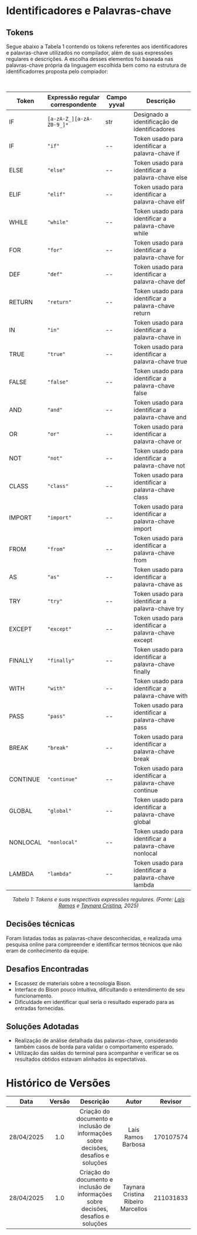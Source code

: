 # Identificadores e Palavras-chave

## Tokens

Segue abaixo a Tabela 1 contendo os tokens referentes aos identificadores e palavras-chave utilizados no compilador, além de suas expressões regulares e descrições. A escolha desses elementos foi baseada nas palavras-chave própria da linguagem escolhida bem como na estrutura de identificadorres proposta pelo compiador:

<br>

<center>

<table>
  <thead>
    <tr>
      <th>Token</th>
      <th>Expressão regular correspondente</th>
      <th>Campo yyval</th>
      <th>Descrição</th>
    </tr>
  </thead>
  <tbody>
  <tr>
      <td>IF</td>
      <td><code>[a-zA-Z_][a-zA-Z0-9_]*</code></td>
      <td>str</td>
      <td>Designado a identificação de identificadores</td>
    </tr>
    <tr>
      <td>IF</td>
      <td><code>"if"</code></td>
      <td>--</td>
      <td>Token usado para identificar a palavra-chave if</td>
    </tr>
    <tr>
      <td>ELSE</td>
      <td><code>"else"</code></td>
      <td>--</td>
      <td>Token usado para identificar a palavra-chave else</td>
    </tr>
    <tr>
      <td>ELIF</td>
      <td><code>"elif"</code></td>
      <td>--</td>
      <td>Token usado para identificar a palavra-chave elif</td>
    </tr>
    <tr>
      <td>WHILE</td>
      <td><code>"while"</code></td>
      <td>--</td>
      <td>Token usado para identificar a palavra-chave  while</td>
    </tr>
    <tr>
      <td>FOR</td>
      <td><code>"for"</code></td>
      <td>--</td>
      <td>Token usado para identificar a palavra-chave for</td>
    </tr>
    <tr>
      <td>DEF</td>
      <td><code>"def"</code></td>
      <td>--</td>
      <td>Token usado para identificar a palavra-chave def </td>
    </tr>
    <tr>
      <td>RETURN</td>
      <td><code>"return"</code></td>
      <td>--</td>
      <td>Token usado para identificar a palavra-chave return</td>
    </tr>
    <tr>
      <td>IN</td>
      <td><code>"in"</code></td>
      <td>--</td>
      <td>Token usado para identificar a palavra-chave in</td>
    </tr>
    <tr>
      <td>TRUE</td>
      <td><code>"true"</code></td>
      <td>--</td>
      <td>Token usado para identificar a palavra-chave true</td>
    </tr>
    <tr>
      <td>FALSE</td>
      <td><code>"false"</code></td>
      <td>--</td>
      <td>Token usado para identificar a palavra-chave false</td>
    </tr>
    <tr>
      <td>AND</td>
      <td><code>"and"</code></td>
      <td>--</td>
      <td>Token usado para identificar a palavra-chave and</td>
    </tr>
    <tr>
      <td>OR</td>
      <td><code>"or"</code></td>
      <td>--</td>
      <td>Token usado para identificar a palavra-chave or</td>
    </tr>
    <tr>
      <td>NOT</td>
      <td><code>"not"</code></td>
      <td>--</td>
      <td>Token usado para identificar a palavra-chave not</td>
    </tr>
    <tr>
      <td>CLASS</td>
      <td><code>"class"</code></td>
      <td>--</td>
      <td>Token usado para identificar a palavra-chave class</td>
    </tr>
    <tr>
      <td>IMPORT</td>
      <td><code>"import"</code></td>
      <td>--</td>
      <td>Token usado para identificar a palavra-chave import</td>
    </tr>
    <tr>
      <td>FROM</td>
      <td><code>"from"</code></td>
      <td>--</td>
      <td>Token usado para identificar a palavra-chave from</td>
    </tr>
    <tr>
      <td>AS</td>
      <td><code>"as"</code></td>
      <td>--</td>
      <td>Token usado para identificar a palavra-chave as</td>
    </tr>
    <tr>
      <td>TRY</td>
      <td><code>"try"</code></td>
      <td>--</td>
      <td>Token usado para identificar a palavra-chave try</td>
    </tr>
    <tr>
      <td>EXCEPT</td>
      <td><code>"except"</code></td>
      <td>--</td>
      <td>Token usado para identificar a palavra-chave except</td>
    </tr>
    <tr>
      <td>FINALLY</td>
      <td><code>"finally"</code></td>
      <td>--</td>
      <td>Token usado para identificar a palavra-chave finally</td>
    </tr>
    <tr>
      <td>WITH</td>
      <td><code>"with"</code></td>
      <td>--</td>
      <td>Token usado para identificar a palavra-chave with</td>
    </tr>
    <tr>
      <td>PASS</td>
      <td><code>"pass"</code></td>
      <td>--</td>
      <td>Token usado para identificar a palavra-chave pass</td>
    </tr>
    <tr>
      <td>BREAK</td>
      <td><code>"break"</code></td>
      <td>--</td>
      <td>Token usado para identificar a palavra-chave break</td>
    </tr>
     <tr>
      <td>CONTINUE</td>
      <td><code>"continue"</code></td>
      <td>--</td>
      <td>Token usado para identificar a palavra-chave continue</td>
    </tr>
     <tr>
      <td>GLOBAL</td>
      <td><code>"global"</code></td>
      <td>--</td>
      <td>Token usado para identificar a palavra-chave global</td>
    </tr>
     <tr>
      <td>NONLOCAL</td>
      <td><code>"nonlocal"</code></td>
      <td>--</td>
      <td>Token usado para identificar a palavra-chave nonlocal</td>
    </tr>
    <tr>
      <td>LAMBDA</td>
      <td><code>"lambda"</code></td>
      <td>--</td>
      <td>Token usado para identificar a palavra-chave lambda</td>
    </tr>
  </tbody>
</table>

<p><em>Tabela 1: Tokens e suas respectivas expressões regulares. (Fonte: <a href="https://github.com/laisramos123">Laís Ramos</a> e <a href="https://github.com/TaynaraCris">Taynara Cristina</a>, 2025)</em></p>

</center>

## Decisões técnicas

Foram listadas todas as palavras-chave desconhecidas, e realizada uma pesquisa online para compreender e identificar termos técnicos que não eram de conhecimento da equipe.

## Desafios Encontradas

- Escassez de materiais sobre a tecnologia Bison.
- Interface do Bison pouco intuitiva, dificultando o entendimento de seu funcionamento.
- Dificuldade em identificar qual seria o resultado esperado para as entradas fornecidas.

## Soluções Adotadas

- Realização de análise detalhada das palavras-chave, considerando também casos de borda para validar o comportamento esperado.
- Utilização das saídas do terminal para acompanhar e verificar se os resultados obtidos estavam alinhados às expectativas.

# Histórico de Versões

|  **Data**  | **Versão** |                                   **Descrição**                                    |             **Autor**              | **Revisor** |
| :--------: | :--------: | :--------------------------------------------------------------------------------: | :--------------------------------: | :---------: |
| 28/04/2025 |    1.0     | Criação do documento e inclusão de informações sobre decisões, desafios e soluções |         Laís Ramos Barbosa         |  170107574  |
| 28/04/2025 |    1.0     | Criação do documento e inclusão de informações sobre decisões, desafios e soluções | Taynara Cristina Ribeiro Marcellos |  211031833  |
